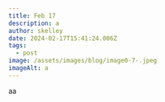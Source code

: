 ```yaml
---
title: Feb 17
description: a
author: skelley
date: 2024-02-17T15:41:24.006Z
tags:
  - post
image: /assets/images/blog/image0-7-.jpeg
imageAlt: a
---
```

aa